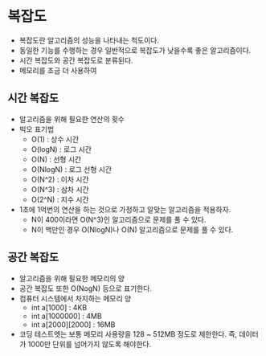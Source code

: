# 복잡도

- 복잡도란 알고리즘의 성능을 나타내는 척도이다.
- 동일한 기능를 수행하는 경우 일반적으로 복잡도가 낮을수록 좋은 알고리즘이다.
- 시간 복잡도와 공간 복잡도로 분류된다.
- 메모리를 조금 더 사용하여

## 시간 복잡도

- 알고리즘을 위해 필요한 연산의 횟수
- 빅오 표기법
    - O(1) : 상수 시간
    - O(logN) : 로그 시간
    - O(N) : 선형 시간
    - O(NlogN) : 로그 선형 시간
    - O(N^2) : 이차 시간
    - O(N^3) : 삼차 시간
    - O(2^N) : 지수 시간
- 1초에 1억번의 연산을 하는 것으로 가정하고 알맞는 알고리즘을 적용하자.
    - N이 400이라면 O(N^3)인 알고리즘으로 문제를 풀 수 있다.
    - N이 백만인 경우 O(NlogN)나 O(N) 알고리즘으로 문제를 풀 수 있다.

## 공간 복잡도

- 알고리즘을 위해 필요한 메모리의 양
- 공간 복잡도 또한 O(NogN) 등으로 표기한다.
- 컴퓨터 시스템에서 차지하는 메모리 양
    - int a[1000] : 4KB
    - int a[1000000] : 4MB
    - int a[2000][2000] : 16MB
- 코딩 테스트엣는 보통 메모리 사용량을 128 ~ 512MB 정도로 제한한다. 즉, 데이터가 1000만 단위를 넘어가지 않도록 해야한다. 